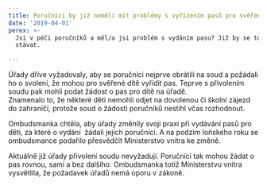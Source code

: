 ```yaml
---
title: Poručníci by již neměli mít problémy s vyřízením pasů pro svěřené děti
date: '2019-04-01'
perex: >-
  Jsi v péči poručníků a měl/a jsi problém s vydáním pasu? Již by se to nemělo
  stávat.

---
```



<p>Úřady dříve vyžadovaly, aby se poručníci nejprve obrátili na soud a požádali ho o svolení, že mohou pro svěřené dítě vyřídit pas. Teprve s přivolením soudu pak mohli podat žádost o pas pro dítě na úřadě. <br />Znamenalo to, že některé děti nemohli odjet na dovolenou či školní zájezd do zahraničí, protože soud o žádosti poručníků nestihl včas rozhodnout.</p><p>Ombudsmanka chtěla, aby úřady změnily svoji praxi při vydávání pasů pro děti, za které o vydání&nbsp; žádali jejich poručníci. A na podzim loňského roku se ombudsmance podařilo přesvědčit Ministerstvo vnitra ke změně.&nbsp;</p><p>Aktuálně již úřady přivolení soudu nevyžadují. Poručníci tak mohou žádat o pas rovnou, sami a bez dalšího. Ombudsmanka totiž Ministerstvu vnitra vysvětlila, že požadavek úřadů nemá oporu v zákoně.</p>


